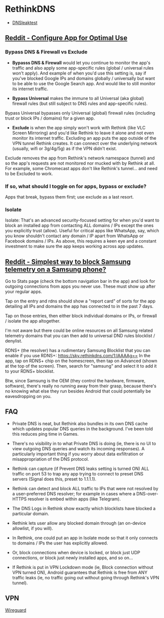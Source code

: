 # RethinkDNS

- [DNSleaktest](https://www.dnsleaktest.com/)

## [Reddit - Configure App for Optimal Use](https://www.reddit.com/r/rethinkdns/comments/12ta9zo/configure_app_for_optimal_use/)

### Bypass DNS & Firewall vs Exclude

- **Bypasss DNS & Firewall** would let you continue to monitor the app's traffic and also apply some app-specific rules (global / universal rules won't apply).
And example of when you'd use this setting is, say if you've blocked Google IPs and domains globally / universally but want to be able to use the Google Search app.
And would like to still monitor its internet traffic.

- **Bypass Universal** makes the immune to all Universal (aka global) firewall rules (but still subject to DNS rules and app-specific rules).

Bypass Universal bypasses only Universal (global) firewall rules (including trust or block IPs / domains) for a given app.

- **Exclude** is when the app simply won't work with Rethink (like VLC Screen Mirroring) and you'd like Rethink to leave it alone and not even monitor its internet traffic.
Excluding an app puts the app outside of the VPN tunnel Rethink creates.
It can connect over the underlying network (usually, wifi or 3g/4g/5g) as if the VPN didn't exist.

Exclude removes the app from Rethink's network namespace (tunnel) and so the app's requests are not monitored nor mucked with by Rethink at all.
For example, some Chromecast apps don't like Rethink's tunnel... and need to be Excluded to work.

### If so, what should I toggle on for apps, bypass or exclude?

Apps that break, bypass them first; use exclude as a last resort. 

### Isolate

Isolate: That's an advanced security-focused setting for when you'd want to block an installed app from contacting ALL domains / IPs except the ones you explicitly trust (allow).
Useful for critical apps like WhatsApp, say, which you know shouldn't contact any domain / IP apart from WhatsApp or Facebook domains / IPs.
As above, this requires a keen eye and a constant investment to make sure the app keeps working across app updates.

## [Reddit - Simplest way to block Samsung telemetry on a Samsung phone?](https://www.reddit.com/r/rethinkdns/comments/12ej5nb/simplest_way_to_block_samsung_telemetry_on_a/)

Go to Stats page (check the bottom navigation bar in the app) and look for outgoing connections from apps you never use.
These must show up after your regular apps.

Tap on the entry and rdns should show a "report card" of sorts for the app detailing all IPs and domains the app has connected to in the past 7 days.

Tap on those entries, then either block individual domains or IPs, or firewall / isolate the app altogether.

 I'm not aware but there could be online resources on all Samsung related telemetry domains that you can then add to universal DND rules blocklist / denylist.

RDNS+ (the resolver) has a rudimentary Samsung Blocklist that you can enable if you use RDNS+: https://sky.rethinkdns.com/1:IAAAAg==
In the app, tap on RDNS+ chip on the homescreen, then tap on Advanced (shown at the top of the screen).
Then, search for "samsung" and select it to add it to your RDNS+ blocklist.

Btw, since Samsung is the OEM (they control the hardware, firmware, software), there's really no running away from their grasp, because there's no knowing what else they run besides Android that could potentially be eavesdropping on you.

## FAQ

- Private DNS is neat, but Rethink also bundles in its own DNS cache which updates popular DNS queries in the background. I've been told this reduces ping time in Games.

- There's no visibility in to what Private DNS is doing (ie, there is no UI to view outgoing DNS queries and watch its incoming responses). A particularly important thing if you worry about data exfiltration or misappropriation of the DNS protocol.

- Rethink can capture (if Prevent DNS leaks setting is turned ON) ALL traffic on port 53 to trap any app trying to connect to preset DNS servers (Signal does this, preset to 1.1.1.1).

- Rethink can detect and block ALL traffic to IPs that were not resolved by a user-preferred DNS resolver; for example in cases where a DNS-over-HTTPS resolver is embed within apps (like Telegram).

- The DNS Logs in Rethink show exactly which blocklists have blocked a particular domain.

- Rethink lets user allow any blocked domain through (an on-device allowlist, if you will).

- In Rethink, one could put an app in Isolate mode so that it only connects to domains / IPs the user has explicitly allowed.

- Or, block connections when device is locked, or block just UDP connections, or block just newly installed apps, and so on...

- If Rethink is put in VPN Lockdown mode (ie, Block connection without VPN turned ON), Android guarantees that Rethink is free from ANY traffic leaks (ie, no traffic going out without going through Rethink's VPN tunnel).

## VPN

[Wireguard](https://www.reddit.com/r/rethinkdns/comments/161xkt7/how_to_make_wireguard_work_with_rethinkdns/)

